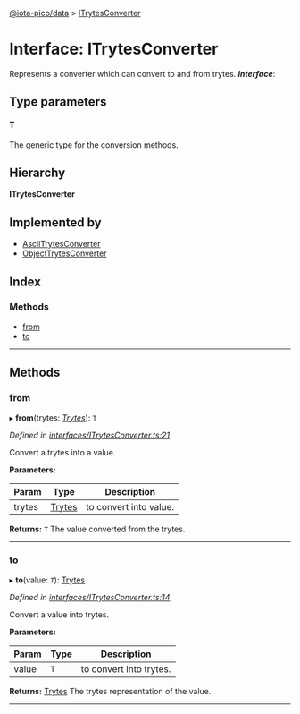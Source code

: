 [@iota-pico/data](../README.md) > [ITrytesConverter](../interfaces/itrytesconverter.md)

# Interface: ITrytesConverter

Represents a converter which can convert to and from trytes.
*__interface__*: 

## Type parameters
#### T 

The generic type for the conversion methods.

## Hierarchy

**ITrytesConverter**

## Implemented by

* [AsciiTrytesConverter](../classes/asciitrytesconverter.md)
* [ObjectTrytesConverter](../classes/objecttrytesconverter.md)

## Index

### Methods

* [from](itrytesconverter.md#from)
* [to](itrytesconverter.md#to)

---

## Methods

<a id="from"></a>

###  from

▸ **from**(trytes: *[Trytes](../classes/trytes.md)*): `T`

*Defined in [interfaces/ITrytesConverter.ts:21](https://github.com/iota-pico/data/blob/a9ecaa2/src/interfaces/ITrytesConverter.ts#L21)*

Convert a trytes into a value.

**Parameters:**

| Param | Type | Description |
| ------ | ------ | ------ |
| trytes | [Trytes](../classes/trytes.md) |  to convert into value. |

**Returns:** `T`
The value converted from the trytes.

___
<a id="to"></a>

###  to

▸ **to**(value: *`T`*): [Trytes](../classes/trytes.md)

*Defined in [interfaces/ITrytesConverter.ts:14](https://github.com/iota-pico/data/blob/a9ecaa2/src/interfaces/ITrytesConverter.ts#L14)*

Convert a value into trytes.

**Parameters:**

| Param | Type | Description |
| ------ | ------ | ------ |
| value | `T` |  to convert into trytes. |

**Returns:** [Trytes](../classes/trytes.md)
The trytes representation of the value.

___

